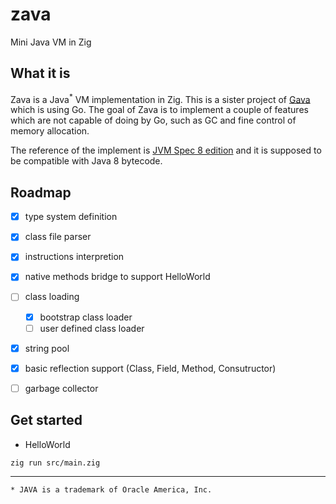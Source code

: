 # zava
Mini Java VM in Zig

## What it is

Zava is a Java<sup>*</sup> VM implementation in Zig. This is a sister project of [Gava](https://github.com/chaoyangnz/gava) which is using Go.
The goal of Zava is to implement a couple of features which are not capable of doing by Go, such as GC and fine control of memory allocation.

The reference of the implement is [JVM Spec 8 edition](https://docs.oracle.com/javase/specs/jvms/se8/html/) and it is supposed to be compatible with Java 8 bytecode.

## Roadmap

- [x] type system definition
- [x] class file parser
- [x] instructions interpretion 
- [x] native methods bridge to support HelloWorld
- [ ] class loading
  - [x] bootstrap class loader
  - [ ] user defined class loader
- [x] string pool
- [x] basic reflection support (Class, Field, Method, Consutructor)
- [ ] garbage collector


## Get started

- HelloWorld
```
zig run src/main.zig
```




--- 
`* JAVA is a trademark of Oracle America, Inc.`